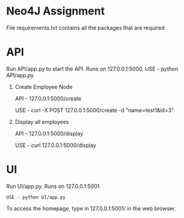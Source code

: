 Neo4J Assignment
==========================

File requirements.txt contains all the packages that are required

API
===========================

Run API/app.py to start the API. Runs on 127.0.0.1:5000.
    USE - python API/app.py

1. Create Employee Node

    API - 127.0.0.1:5000/create
    
    USE - curl -X POST 127.0.0.1:5000/create -d "name=test1&id=3" 

2. Display all employees

    API - 127.0.0.1:5000/display
    
    USE - curl 127.0.0.1:5000/display

UI
============================

Run UI/app.py. Runs on 127.0.0.1:5001

    USE - python UI/app.py

To access the homepage, type in 127.0.0.1:5001/ in the web browser.
